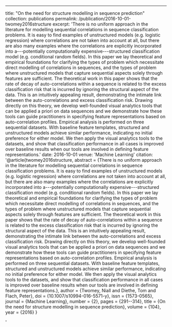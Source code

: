 ---
title: "On the need for structure modelling in sequence prediction"
collection: publications
permalink: /publication/2016-10-01-twomey2016structure
excerpt: 'There is no uniform approach in the literature for modelling sequential correlations in sequence classification problems. It is easy to find examples of unstructured models (e.g. logistic regression) where correlations are not taken into account at all, but there are also many examples where the correlations are explicitly incorporated into a---potentially computationally expensive---structured classification model (e.g. conditional random fields). In this paper we lay theoretical and empirical foundations for clarifying the types of problem which necessitate direct modelling of correlations in sequences, and the types of problem where unstructured models that capture sequential aspects solely through features are sufficient. The theoretical work in this paper shows that the rate of decay of auto-correlations within a sequence is related to the excess classification risk that is incurred by ignoring the structural aspect of the data. This is an intuitively appealing result, demonstrating the intimate link between the auto-correlations and excess classification risk. Drawing directly on this theory, we develop well-founded visual analytics tools that can be applied a priori on data sequences and we demonstrate how these tools can guide practitioners in specifying feature representations based on auto-correlation profiles. Empirical analysis is performed on three sequential datasets. With baseline feature templates, structured and unstructured models achieve similar performance, indicating no initial preference for either model. We then apply the visual analytics tools to the datasets, and show that classification performance in all cases is improved over baseline results when our tools are involved in defining feature representations.'
date: 2016-10-01
venue: 'Machine Learning'
citation: '@article{twomey2016structure,
 abstract = {There is no uniform approach in the literature for modelling sequential correlations in sequence classification problems. It is easy to find examples of unstructured models (e.g. logistic regression) where correlations are not taken into account at all, but there are also many examples where the correlations are explicitly incorporated into a---potentially computationally expensive---structured classification model (e.g. conditional random fields). In this paper we lay theoretical and empirical foundations for clarifying the types of problem which necessitate direct modelling of correlations in sequences, and the types of problem where unstructured models that capture sequential aspects solely through features are sufficient. The theoretical work in this paper shows that the rate of decay of auto-correlations within a sequence is related to the excess classification risk that is incurred by ignoring the structural aspect of the data. This is an intuitively appealing result, demonstrating the intimate link between the auto-correlations and excess classification risk. Drawing directly on this theory, we develop well-founded visual analytics tools that can be applied a priori on data sequences and we demonstrate how these tools can guide practitioners in specifying feature representations based on auto-correlation profiles. Empirical analysis is performed on three sequential datasets. With baseline feature templates, structured and unstructured models achieve similar performance, indicating no initial preference for either model. We then apply the visual analytics tools to the datasets, and show that classification performance in all cases is improved over baseline results when our tools are involved in defining feature representations.},
 author = {Twomey, Niall
and Diethe, Tom
and Flach, Peter},
 doi = {10.1007/s10994-016-5571-y},
 issn = {1573-0565},
 journal = {Machine Learning},
 number = {2},
 pages = {291--314},
 title = {On the need for structure modelling in sequence prediction},
 volume = {104},
 year = {2016}
}

'
